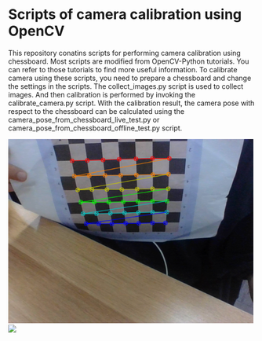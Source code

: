 # Scripts of camera calibration using OpenCV

This repository conatins scripts for performing camera calibration using chessboard. Most scripts are modified from OpenCV-Python tutorials. You can refer to those tutorials to find more useful information. To calibrate camera using these scripts, you need to prepare a chessboard and change the settings in the scripts. The collect\_images.py script is used to collect images. And then calibration is performed by invoking the calibrate\_camera.py script. With the calibration result, the camera pose with respect to the chessboard can be calculated using the camera\_pose\_from\_chessboard\_live\_test.py or camera\_pose\_from\_chessboard\_offline\_test.py script.

<img src="calibration_images/image_10.png" width="500">

<img src="screenshot2.png" width="500">





